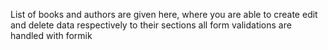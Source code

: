 List of books and authors are given here, where you are able to create edit and delete data respectively to their sections
all form validations are handled with formik
